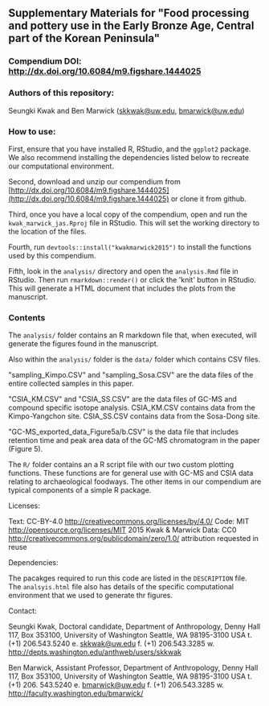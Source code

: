 ## Supplementary Materials for "Food processing and pottery use in the Early Bronze Age, Central part of the Korean Peninsula"

### Compendium DOI: http://dx.doi.org/10.6084/m9.figshare.1444025

### Authors of this repository:
Seungki Kwak and Ben Marwick (skkwak@uw.edu, bmarwick@uw.edu)

### How to use:

First, ensure that you have installed R, RStudio, and the `ggplot2` package. We also recommend installing the dependencies listed below to recreate our computational environment. 

Second, download and unzip our compendium from [http://dx.doi.org/10.6084/m9.figshare.1444025](http://dx.doi.org/10.6084/m9.figshare.1444025) or clone it from github.

Third, once you have a local copy of the compendium, open and run the `kwak_marwick_jas.Rproj` file in RStudio. This will set the working directory to the location of the files.

Fourth, run `devtools::install("kwakmarwick2015")` to install the functions used by this compendium. 

Fifth, look in the `analysis/` directory and open the `analysis.Rmd` file in RStudio. Then run `rmarkdown::render()` or click the 'knit' button in RStudio. This will generate a HTML document that includes the plots from the manuscript. 
### Contents

The `analysis/` folder contains an R markdown file that, when executed, will generate the figures found in the manuscript.

Also within the `analysis/` folder is the `data/` folder which contains CSV files. 

"sampling_Kimpo.CSV" and "sampling_Sosa.CSV" are the data files of the entire collected samples in this paper. 

"CSIA_KM.CSV" and "CSIA_SS.CSV" are the data files of GC-MS and compound specific isotope analysis. CSIA_KM.CSV contains data from the Kimpo-Yangchon site. CSIA_SS.CSV contains data from the Sosa-Dong site.

"GC-MS_exported_data_Figure5a/b.CSV" is the data file that includes retention time and peak area data of the GC-MS chromatogram in the paper (Figure 5).

The `R/` folder contains an a R script file with our two custom plotting functions. These functions are for general use with GC-MS and CSIA data relating to archaeological foodways. The other items in our compendium are typical components of a simple R package. 

Licenses:

Text: CC-BY-4.0 http://creativecommons.org/licenses/by/4.0/
Code: MIT http://opensource.org/licenses/MIT 2015 Kwak & Marwick
Data: CC0 http://creativecommons.org/publicdomain/zero/1.0/ attribution requested in reuse

Dependencies:

The pacakges required to run this code are listed in the `DESCRIPTION` file. The `analsyis.html` file also has details of the specific computational environment that we used to generate thr figures.

Contact:

Seungki Kwak, Doctoral candidate, Department of Anthropology, Denny Hall 117, Box 353100, University of Washington Seattle, WA 98195-3100 USA
t. (+1) 206.543.5240 e. skkwak@uw.edu f. (+1) 206.543.3285 w. http://depts.washington.edu/anthweb/users/skkwak

Ben Marwick, Assistant Professor, Department of Anthropology, Denny Hall 117, Box 353100, University of Washington Seattle, WA 98195-3100 USA
t. (+1) 206. 543.5240 e. bmarwick@uw.edu f. (+1) 206.543.3285 w. http://faculty.washington.edu/bmarwick/
